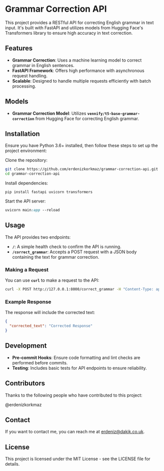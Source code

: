 # **Grammar Correction API**

This project provides a RESTful API for correcting English grammar in text input. It's built with FastAPI and utilizes models from Hugging Face's Transformers library to ensure high accuracy in text correction.

## **Features**

- **Grammar Correction**: Uses a machine learning model to correct grammar in English sentences.
- **FastAPI Framework**: Offers high performance with asynchronous request handling.
- **Scalable**: Designed to handle multiple requests efficiently with batch processing.

## **Models**

- **Grammar Correction Model**: Utilizes **`vennify/t5-base-grammar-correction`** from Hugging Face for correcting English grammar.

## **Installation**

Ensure you have Python 3.6+ installed, then follow these steps to set up the project environment:

Clone the repository:

```bash
git clone https://github.com/erdenizkorkmaz/grammar-correction-api.git
cd grammar-correction-api

```

Install dependencies:

```
pip install fastapi uvicorn transformers

```

Start the API server:

```css
uvicorn main:app --reload

```

## **Usage**

The API provides two endpoints:

- **`/`**: A simple health check to confirm the API is running.
- **`/correct_grammar`**: Accepts a POST request with a JSON body containing the text for grammar correction.

### **Making a Request**

You can use **`curl`** to make a request to the API:

```bash
curl -X POST http://127.0.0.1:8000/correct_grammar -H "Content-Type: application/json" -d '{"text": "Your incorrect sentence here."}'

```

### **Example Response**

The response will include the corrected text:

```json
{
  "corrected_text": "Corrected Response"
}

```

## **Development**

- **Pre-commit Hooks**: Ensure code formatting and lint checks are performed before commits.
- **Testing**: Includes basic tests for API endpoints to ensure reliability.

## **Contributors**

Thanks to the following people who have contributed to this project:

@erdenizkorkmaz

## **Contact**

If you want to contact me, you can reach me at erdeniz@dakik.co.uk.

## **License**

This project is licensed under the MIT License - see the LICENSE file for details.
